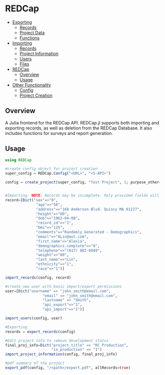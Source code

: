 


<a id='REDCap-1'></a>

# REDCap

- [Exporting](export.md#Exporting-1)
    - [Records](export.md#Records-1)
    - [Project Data](export.md#Project-Data-1)
    - [Functions](export.md#Functions-1)
- [Importing](import.md#Importing-1)
    - [Records](import.md#Records-1)
    - [Project Information](import.md#Project-Information-1)
    - [Users](import.md#Users-1)
    - [Files](import.md#Files-1)
- [REDCap](index.md#REDCap-1)
    - [Overview](index.md#Overview-1)
    - [Usage](index.md#Usage-1)
- [Other Functionality](utils.md#Other-Functionality-1)
    - [Config](utils.md#Config-1)
    - [Project Creation](utils.md#Project-Creation-1)


<a id='Overview-1'></a>

## Overview


A Julia frontend for the REDCap API. REDCap.jl supports both importing and exporting records, as well as deletion from the REDCap Database. It also includes functions for surveys and report generation. 


<a id='Usage-1'></a>

## Usage


```julia
using REDCap

#create config object for project creation
super_config = REDCap.Config("<URL>", "<S-API>")

config = create_project(super_config, "Test Project", 1; purpose_other="Testing REDCap.jl Functionality", project_notes="This is not an actual REDCap Database.")


#Importing- NOTE: Records may be incomplete. Only provided fields will be updated
record=[Dict("sex"=>"0",
			  "age"=>"56",
			  "address"=>"168 Anderson Blvd. Quincy MA 01227",
			  "height"=>"80",
			  "dob"=>"1962-04-08",
			  "record_id"=>"1",
			  "bmi"=>"125",
			  "comments"=>"Randomly Generated - Demographics",
			  "email"=>"ALin@aol.com",
			  "first_name"=>"Alexia",
			  "demographics_complete"=>"0",
			  "telephone"=>"(617) 882-6049",
			  "weight"=>"80",
			  "last_name"=>"Lin",
			  "ethnicity"=>"1",
			  "race"=>"1")]

import_records(config, record)

#create new user with basic import/export permissions
user=[Dict("username" => "john_smith@email.com",
				 "email" => "john_smith@email.com",
				 "lastname" => "Smith",
				 "api_export"=>"1",
				 "api_import"=>"1")]

import_users(config, user)

#Exporting
records = export_records(config)

#Edit project info to remove development status
final_proj_info=Dict("project_title" => "RC Production",
				  	 "in_production" => "1")
import_project_information(config, final_proj_info)

#pdf summary of the project
export_pdf(config, "/<path>/export.pdf", allRecords=true)
```

